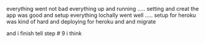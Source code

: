everything went not bad everything up and running .....  setting and creat the app was good and setup everything lochally went well ..... setup for heroku was kind of hard and  deploying for heroku and and migrate

and i finish tell step # 9 i think 